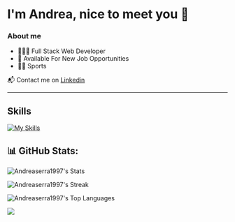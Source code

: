 <h1>I'm Andrea, nice to meet you 👋</h1>

### About me

- 👨🏻‍💻 Full Stack Web Developer
- 💼 Available For New Job Opportunities
- 🏃🏻 Sports

📬 Contact me on [Linkedin](https://www.linkedin.com/in/andrea-serra-b914ba285)

---

<h2>Skills</h2>

[![My Skills](https://skillicons.dev/icons?i=html,css,js,java,bootstrap,sass,vue,vite,php,mysql,laravel,figma,git,postman,idea,spring,maven,autocad,vscode,github)](https://skillicons.dev)

<h2>📊 GitHub Stats:</h2>

![Andreaserra1997's Stats](https://github-readme-stats.vercel.app/api?username=Andreaserra1997&theme=vue-dark&show_icons=true&hide_border=true&count_private=true)

![Andreaserra1997's Streak](https://github-readme-streak-stats.herokuapp.com/?user=Andreaserra1997&theme=vue-dark&hide_border=true)

![Andreaserra1997's Top Languages](https://github-readme-stats.vercel.app/api/top-langs/?username=Andreaserra1997&theme=vue-dark&show_icons=true&hide_border=true&layout=compact)

<a href="https://visitcount.itsvg.in">
  <img src="https://visitcount.itsvg.in/api?id=Andreaserra1997&label=Profile%20Views&color=1&icon=5&pretty=false" />
</a>
